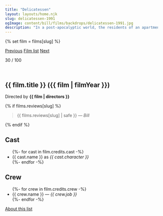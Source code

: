 ```yaml
---
title: "Delicatessen"
layout: layouts/home.njk
slug: delicatessen-1991
ogImage: content/bill/films/backdrops/delicatessen-1991.jpg
description: "In a post-apocalyptic world, the residents of an apartment above the butcher shop receive an occasional delicacy of meat, something that is in low supply. A young man new in town falls in love with the butcher's daughter, which causes conflicts in her family, who need the young man for other business-related purposes."
---
```


{% set film = films[slug] %}

<nav class="films">
  <a class="prev" href="../withnail--i-1987">Previous</a>
  <a href="../">Film list</a>
  <a class="next" href="../night-on-earth-1991">Next</a>
</nav>

<p>30 / 100</p>

<article class="film">
  <div class="backdrop-and-poster">
    <img class="poster" src="../films/posters/{{ slug }}.jpg" alt="">
    <img class="backdrop" src="../films/backdrops/{{ slug }}.jpg" alt="">
  </div>

  <h1>{{ film.title }} ({{ film | filmYear }})</h1>

  

  <p class="director">
    Directed by <strong>{{ film | directors }}</strong>
  </p>

  {% if films.reviews[slug] %}
    <blockquote> 
      {{ films.reviews[slug] | safe }} <em>— Bill</em>
    </blockquote> 
  {% endif %}

  <h2>
    Cast
  </h2>
  <ul>
    {%- for cast in film.credits.cast -%}
      <li>
        {{ cast.name }} as <em>{{ cast.character }}</em>
      </li>
    {%- endfor -%}
  </ul>

  <h2>
    Crew
  </h2>
  <ul>
    {%- for crew in film.credits.crew -%}
      <li>
        {{ crew.name }} &mdash; <em>{{ crew.job }}</em>
      </li>
    {%- endfor -%}
  </ul>
</article>
<footer>
  <a href="../about">About this list</a>
</footer>
